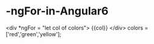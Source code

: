 # -ngFor-in-Angular6
&lt;div *ngFor = "let col of colors">      {{col}} &lt;/div>      colors = ['red','green','yellow'];
